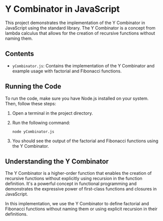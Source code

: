 # Y Combinator in JavaScript

This project demonstrates the implementation of the Y Combinator in JavaScript using the standard library. The Y Combinator is a concept from lambda calculus that allows for the creation of recursive functions without naming them.

## Contents

- `yCombinator.js`: Contains the implementation of the Y Combinator and example usage with factorial and Fibonacci functions.

## Running the Code

To run the code, make sure you have Node.js installed on your system. Then, follow these steps:

1. Open a terminal in the project directory.
2. Run the following command:

   ```
   node yCombinator.js
   ```

3. You should see the output of the factorial and Fibonacci functions using the Y Combinator.

## Understanding the Y Combinator

The Y Combinator is a higher-order function that enables the creation of recursive functions without explicitly using recursion in the function definition. It's a powerful concept in functional programming and demonstrates the expressive power of first-class functions and closures in JavaScript.

In this implementation, we use the Y Combinator to define factorial and Fibonacci functions without naming them or using explicit recursion in their definitions.